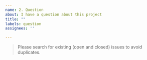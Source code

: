 ```yaml
---
name: 2. Question
about: I have a question about this project
title: ""
labels: question
assignees: ''

---
```


> Please search for existing (open and closed) issues to avoid duplicates.
